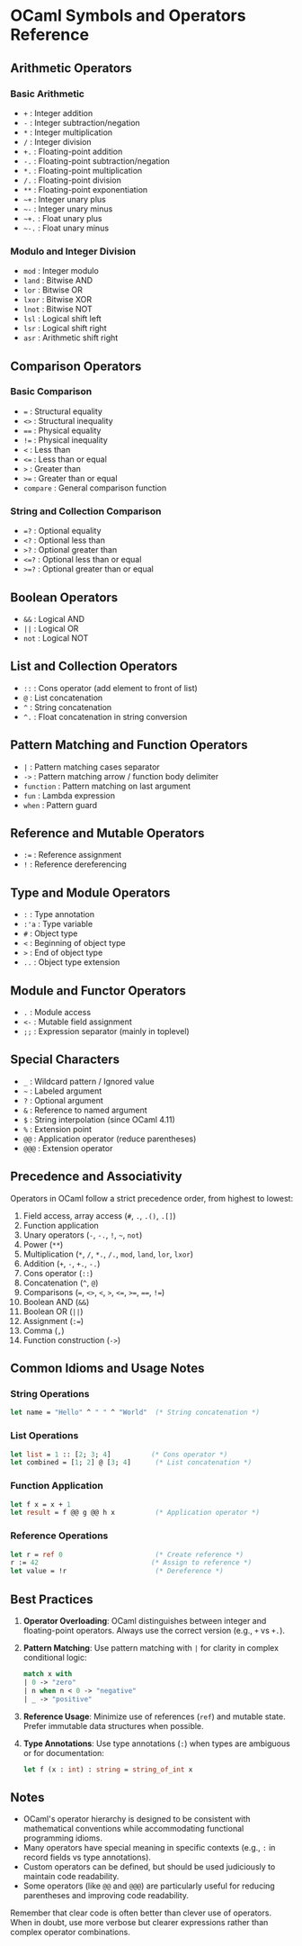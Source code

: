 # OCaml Symbols and Operators Reference

## Arithmetic Operators

### Basic Arithmetic
- `+` : Integer addition
- `-` : Integer subtraction/negation
- `*` : Integer multiplication
- `/` : Integer division
- `+.` : Floating-point addition
- `-.` : Floating-point subtraction/negation
- `*.` : Floating-point multiplication
- `/.` : Floating-point division
- `**` : Floating-point exponentiation
- `~+` : Integer unary plus
- `~-` : Integer unary minus
- `~+.` : Float unary plus
- `~-.` : Float unary minus

### Modulo and Integer Division
- `mod` : Integer modulo
- `land` : Bitwise AND
- `lor` : Bitwise OR
- `lxor` : Bitwise XOR
- `lnot` : Bitwise NOT
- `lsl` : Logical shift left
- `lsr` : Logical shift right
- `asr` : Arithmetic shift right

## Comparison Operators

### Basic Comparison
- `=` : Structural equality
- `<>` : Structural inequality
- `==` : Physical equality
- `!=` : Physical inequality
- `<` : Less than
- `<=` : Less than or equal
- `>` : Greater than
- `>=` : Greater than or equal
- `compare` : General comparison function

### String and Collection Comparison
- `=?` : Optional equality
- `<?` : Optional less than
- `>?` : Optional greater than
- `<=?` : Optional less than or equal
- `>=?` : Optional greater than or equal

## Boolean Operators
- `&&` : Logical AND
- `||` : Logical OR
- `not` : Logical NOT

## List and Collection Operators
- `::` : Cons operator (add element to front of list)
- `@` : List concatenation
- `^` : String concatenation
- `^.` : Float concatenation in string conversion

## Pattern Matching and Function Operators
- `|` : Pattern matching cases separator
- `->` : Pattern matching arrow / function body delimiter
- `function` : Pattern matching on last argument
- `fun` : Lambda expression
- `when` : Pattern guard

## Reference and Mutable Operators
- `:=` : Reference assignment
- `!` : Reference dereferencing

## Type and Module Operators
- `:` : Type annotation
- `:'a` : Type variable
- `#` : Object type
- `<` : Beginning of object type
- `>` : End of object type
- `..` : Object type extension

## Module and Functor Operators
- `.` : Module access
- `<-` : Mutable field assignment
- `;;` : Expression separator (mainly in toplevel)

## Special Characters
- `_` : Wildcard pattern / Ignored value
- `~` : Labeled argument
- `?` : Optional argument
- `&` : Reference to named argument
- `$` : String interpolation (since OCaml 4.11)
- `%` : Extension point
- `@@` : Application operator (reduce parentheses)
- `@@@` : Extension operator

## Precedence and Associativity

Operators in OCaml follow a strict precedence order, from highest to lowest:

1. Field access, array access (`#`, `.`, `.()`, `.[]`)
2. Function application
3. Unary operators (`-`, `-.`, `!`, `~`, `not`)
4. Power (`**`)
5. Multiplication (`*`, `/`, `*.`, `/.`, `mod`, `land`, `lor`, `lxor`)
6. Addition (`+`, `-`, `+.`, `-.`)
7. Cons operator (`::`)
8. Concatenation (`^`, `@`)
9. Comparisons (`=`, `<>`, `<`, `>`, `<=`, `>=`, `==`, `!=`)
10. Boolean AND (`&&`)
11. Boolean OR (`||`)
12. Assignment (`:=`)
13. Comma (`,`)
14. Function construction (`->`)

## Common Idioms and Usage Notes

### String Operations
```ocaml
let name = "Hello" ^ " " ^ "World"  (* String concatenation *)
```

### List Operations
```ocaml
let list = 1 :: [2; 3; 4]          (* Cons operator *)
let combined = [1; 2] @ [3; 4]      (* List concatenation *)
```

### Function Application
```ocaml
let f x = x + 1
let result = f @@ g @@ h x          (* Application operator *)
```

### Reference Operations
```ocaml
let r = ref 0                       (* Create reference *)
r := 42                            (* Assign to reference *)
let value = !r                      (* Dereference *)
```

## Best Practices

1. **Operator Overloading**: OCaml distinguishes between integer and floating-point operators. Always use the correct version (e.g., `+` vs `+.`).

2. **Pattern Matching**: Use pattern matching with `|` for clarity in complex conditional logic:
   ```ocaml
   match x with
   | 0 -> "zero"
   | n when n < 0 -> "negative"
   | _ -> "positive"
   ```

3. **Reference Usage**: Minimize use of references (`ref`) and mutable state. Prefer immutable data structures when possible.

4. **Type Annotations**: Use type annotations (`:`) when types are ambiguous or for documentation:
   ```ocaml
   let f (x : int) : string = string_of_int x
   ```

## Notes

- OCaml's operator hierarchy is designed to be consistent with mathematical conventions while accommodating functional programming idioms.
- Many operators have special meaning in specific contexts (e.g., `:` in record fields vs type annotations).
- Custom operators can be defined, but should be used judiciously to maintain code readability.
- Some operators (like `@@` and `@@@`) are particularly useful for reducing parentheses and improving code readability.

Remember that clear code is often better than clever use of operators. When in doubt, use more verbose but clearer expressions rather than complex operator combinations.